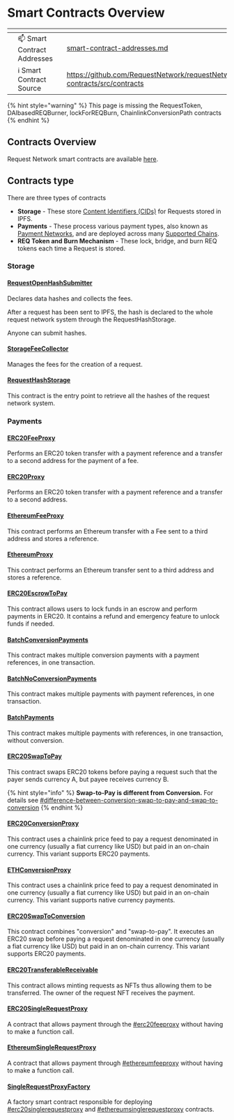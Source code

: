 # Smart Contracts Overview

<table data-view="cards"><thead><tr><th></th><th></th><th></th><th data-hidden data-card-target data-type="content-ref"></th></tr></thead><tbody><tr><td></td><td><span data-gb-custom-inline data-tag="emoji" data-code="1f4eb">📫</span> Smart Contract Addresses</td><td></td><td><a href="../../general/supported-chains/smart-contract-addresses.md">smart-contract-addresses.md</a></td></tr><tr><td></td><td><span data-gb-custom-inline data-tag="emoji" data-code="2139">ℹ️</span> Smart Contract Source</td><td></td><td><a href="https://github.com/RequestNetwork/requestNetwork/tree/master/packages/smart-contracts/src/contracts">https://github.com/RequestNetwork/requestNetwork/tree/master/packages/smart-contracts/src/contracts</a></td></tr></tbody></table>

{% hint style="warning" %}
This page is missing the RequestToken, DAIbasedREQBurner, lockForREQBurn, ChainlinkConversionPath contracts
{% endhint %}

## Contracts Overview

Request Network smart contracts are available [here](https://github.com/RequestNetwork/requestNetwork/tree/master/packages/smart-contracts/src/contracts).

## Contracts type

There are three types of contracts

* **Storage** - These store [Content Identifiers (CIDs)](https://docs.ipfs.tech/concepts/content-addressing/) for Requests stored in IPFS.
* **Payments** - These process various payment types, also known as [Payment Networks](how-payment-networks-work.md), and are deployed across many [Supported Chains](../../general/supported-chains/).
* **REQ Token and Burn Mechanism** - These lock, bridge, and burn REQ tokens each time a Request is stored.

### Storage

#### [RequestOpenHashSubmitter](https://github.com/RequestNetwork/requestNetwork/blob/master/packages/smart-contracts/src/contracts/RequestOpenHashSubmitter.sol)

Declares data hashes and collects the fees.

After a request has been sent to IPFS, the hash is declared to the whole request network system through the RequestHashStorage.

Anyone can submit hashes.

#### [StorageFeeCollector](https://github.com/RequestNetwork/requestNetwork/blob/master/packages/smart-contracts/src/contracts/StorageFeeCollector.sol)

Manages the fees for the creation of a request.

#### [RequestHashStorage](https://github.com/RequestNetwork/requestNetwork/blob/master/packages/smart-contracts/src/contracts/RequestHashStorage.sol)

This contract is the entry point to retrieve all the hashes of the request network system.

### Payments

#### [ERC20FeeProxy](https://github.com/RequestNetwork/requestNetwork/blob/master/packages/smart-contracts/src/contracts/ERC20FeeProxy.sol)

Performs an ERC20 token transfer with a payment reference and a transfer to a second address for the payment of a fee.

#### [ERC20Proxy](https://github.com/RequestNetwork/requestNetwork/blob/master/packages/smart-contracts/src/contracts/ERC20Proxy.sol)

Performs an ERC20 token transfer with a payment reference and a transfer to a second address.

#### [EthereumFeeProxy](https://github.com/RequestNetwork/requestNetwork/blob/master/packages/smart-contracts/src/contracts/EthereumFeeProxy.sol)

This contract performs an Ethereum transfer with a Fee sent to a third address and stores a reference.

#### [EthereumProxy](https://github.com/RequestNetwork/requestNetwork/blob/master/packages/smart-contracts/src/contracts/EthereumProxy.sol)

This contract performs an Ethereum transfer sent to a third address and stores a reference.

#### [ERC20EscrowToPay](https://github.com/RequestNetwork/requestNetwork/blob/master/packages/smart-contracts/src/contracts/ERC20EscrowToPay.sol)

This contract allows users to lock funds in an escrow and perform payments in ERC20. It contains a refund and emergency feature to unlock funds if needed.

#### [BatchConversionPayments](https://github.com/RequestNetwork/requestNetwork/blob/master/packages/smart-contracts/src/contracts/BatchConversionPayments.sol)

This contract makes multiple conversion payments with a payment references, in one transaction.

#### [BatchNoConversionPayments](https://github.com/RequestNetwork/requestNetwork/blob/master/packages/smart-contracts/src/contracts/BatchNoConversionPayments.sol)

This contract makes multiple payments with payment references, in one transaction.

#### [BatchPayments](https://github.com/RequestNetwork/requestNetwork/blob/master/packages/smart-contracts/src/contracts/BatchPayments.sol)

This contract makes multiple payments with references, in one transaction, without conversion.

#### [ERC20SwapToPay](https://github.com/RequestNetwork/requestNetwork/blob/master/packages/smart-contracts/src/contracts/ERC20SwapToPay.sol)

This contract swaps ERC20 tokens before paying a request such that the payer sends currency A, but payee receives currency B.

{% hint style="info" %}
**Swap-to-Pay is different from Conversion.** For details see [#difference-between-conversion-swap-to-pay-and-swap-to-conversion](how-payment-networks-work.md#difference-between-conversion-swap-to-pay-and-swap-to-conversion "mention")
{% endhint %}

#### [ERC20ConversionProxy](https://github.com/RequestNetwork/requestNetwork/blob/master/packages/smart-contracts/src/contracts/Erc20ConversionProxy.sol)

This contract uses a chainlink price feed to pay a request denominated in one currency (usually a fiat currency like USD) but paid in an on-chain currency. This variant supports ERC20 payments.

#### [ETHConversionProxy](https://github.com/RequestNetwork/requestNetwork/blob/master/packages/smart-contracts/src/contracts/EthConversionProxy.sol)

This contract uses a chainlink price feed to pay a request denominated in one currency (usually a fiat currency like USD) but paid in an on-chain currency. This variant supports native currency payments.

#### [ERC20SwapToConversion](https://github.com/RequestNetwork/requestNetwork/blob/master/packages/smart-contracts/src/contracts/ERC20SwapToConversion.sol)

This contract combines "conversion" and "swap-to-pay". It executes an ERC20 swap before paying a request denominated in one currency (usually a fiat currency like USD) but paid in an on-chain currency. This variant supports ERC20 payments.

#### [ERC20TransferableReceivable](https://github.com/RequestNetwork/requestNetwork/blob/master/packages/smart-contracts/src/contracts/ERC20TransferableReceivable.sol)

This contract allows minting requests as NFTs thus allowing them to be transferred. The owner of the request NFT receives the payment.

#### [**ERC20SingleRequestProxy**](https://github.com/RequestNetwork/requestNetwork/blob/master/packages/smart-contracts/src/contracts/ERC20SingleRequestProxy.sol)

A contract that allows payment through the [#erc20feeproxy](contracts.md#erc20feeproxy "mention") without having to make a function call.

#### [**EthereumSingleRequestProxy**](https://github.com/RequestNetwork/requestNetwork/blob/master/packages/smart-contracts/src/contracts/EthereumSingleRequestProxy.sol)

A contract that allows payment through [#ethereumfeeproxy](contracts.md#ethereumfeeproxy "mention") without having to make a function call.

#### [**SingleRequestProxyFactory**](https://github.com/RequestNetwork/requestNetwork/blob/master/packages/smart-contracts/src/contracts/SingleRequestProxyFactory.sol)

A factory smart contract responsible for deploying [#erc20singlerequestproxy](contracts.md#erc20singlerequestproxy "mention") and [#ethereumsinglerequestproxy](contracts.md#ethereumsinglerequestproxy "mention") contracts.
